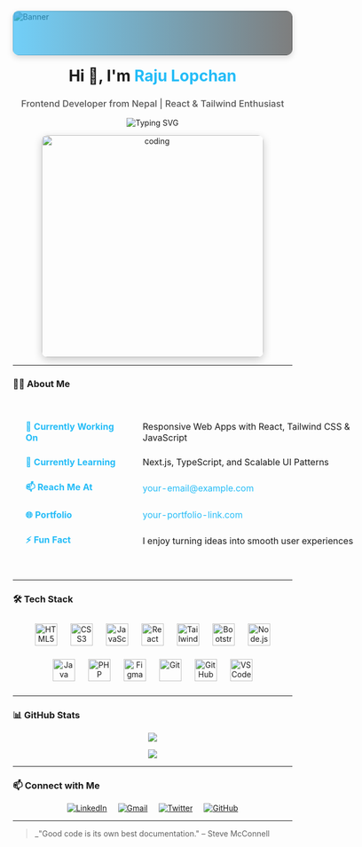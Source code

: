 <!-- Custom Banner with Gradient Overlay -->
<div style="position: relative; width: 100%; height: 80px; overflow: hidden; border-radius: 10px; box-shadow: 0 4px 12px rgba(0,0,0,0.15);">
  <img 
    src="https://user-images.githubusercontent.com/65373279/148280039-301b677b-74e7-49f8-af75-15e7c9253d74.png" 
    alt="Banner" 
    style="width: 100%; height: 100%; object-fit: cover; filter: brightness(0.8);" 
  />
  <div style="position: absolute; inset: 0; background: linear-gradient(90deg, rgba(54,188,247,0.7) 0%, rgba(0,0,0,0.5) 100%); border-radius: 10px;"></div>
</div>

<h1 align="center" style="margin-top: 20px;">Hi 👋, I'm <span style="color:#24bcf7;">Raju Lopchan</span></h1>
<h3 align="center" style="font-weight: 500; color: #555;">Frontend Developer from Nepal | React & Tailwind Enthusiast</h3>

<!-- Typing SVG -->
<p align="center">
  <img src="https://readme-typing-svg.herokuapp.com?font=Fira+Code&size=22&pause=1000&color=36BCF7&center=true&vCenter=true&width=435&lines=Passionate+Frontend+Developer;React+%7C+Tailwind+%7C+Modern+UI%2FUX;Clean+Code+%2B+Responsive+Design" alt="Typing SVG" />
</p>

<!-- Coding GIF -->
<p align="center" style="margin-top: 0;">
  <img src="https://raw.githubusercontent.com/abhisheknaiidu/abhisheknaiidu/master/code.gif" alt="coding" width="400" style="border-radius: 10px; box-shadow: 0 5px 15px rgba(0,0,0,0.2);" />
</p>

---

### 👨‍💻 About Me

<div style="text-align: center;">
  <table style="margin: 20px auto; border-collapse: separate; border-spacing: 15px 18px; width: 700px; font-size: 16px; text-align: left; display: inline-table;">
    <tbody>
      <tr>
        <td style="font-weight: bold; color: #24bcf7; width: 180px;">🔭 Currently Working On</td>
        <td>Responsive Web Apps with React, Tailwind CSS & JavaScript</td>
      </tr>
      <tr>
        <td style="font-weight: bold; color: #24bcf7;">🌱 Currently Learning</td>
        <td>Next.js, TypeScript, and Scalable UI Patterns</td>
      </tr>
      <tr>
        <td style="font-weight: bold; color: #24bcf7;">📫 Reach Me At</td>
        <td><a href="mailto:your-email@example.com" style="color: #24bcf7; text-decoration: none;">your-email@example.com</a></td>
      </tr>
      <tr>
        <td style="font-weight: bold; color: #24bcf7;">🌐 Portfolio</td>
        <td><a href="http://your-portfolio-link.com" target="_blank" style="color: #24bcf7; text-decoration: none;">your-portfolio-link.com</a></td>
      </tr>
      <tr>
        <td style="font-weight: bold; color: #24bcf7;">⚡ Fun Fact</td>
        <td>I enjoy turning ideas into smooth user experiences</td>
      </tr>
    </tbody>
  </table>
</div>


---

### 🛠️ Tech Stack


<p align="center" style="display: flex; justify-content: center; flex-wrap: wrap; max-width: 600px; margin: auto;">
  <img title="HTML5" src="https://skillicons.dev/icons?i=html" width="40" height="40" style="margin: 12px;" />
  <img title="CSS3" src="https://skillicons.dev/icons?i=css" width="40" height="40" style="margin: 12px;" />
  <img title="JavaScript" src="https://skillicons.dev/icons?i=js" width="40" height="40" style="margin: 12px;" />
  <img title="React" src="https://skillicons.dev/icons?i=react" width="40" height="40" style="margin: 12px;" />
  <img title="Tailwind CSS" src="https://skillicons.dev/icons?i=tailwind" width="40" height="40" style="margin: 12px;" />
  <img title="Bootstrap" src="https://skillicons.dev/icons?i=bootstrap" width="40" height="40" style="margin: 12px;" />
  <img title="Node.js" src="https://skillicons.dev/icons?i=nodejs" width="40" height="40" style="margin: 12px;" />
  <img title="Java" src="https://skillicons.dev/icons?i=java" width="40" height="40" style="margin: 12px;" />
  <img title="PHP" src="https://skillicons.dev/icons?i=php" width="40" height="40" style="margin: 12px;" />
  <img title="Figma" src="https://skillicons.dev/icons?i=figma" width="40" height="40" style="margin: 12px;" />
  <img title="Git" src="https://skillicons.dev/icons?i=git" width="40" height="40" style="margin: 12px;" />
  <img title="GitHub" src="https://skillicons.dev/icons?i=github" width="40" height="40" style="margin: 12px;" />
  <img title="VS Code" src="https://skillicons.dev/icons?i=vscode" width="40" height="40" style="margin: 12px;" />
</p>



---


### 📊 GitHub Stats

<p align="center">
  <img src="https://github-readme-stats.vercel.app/api?username=your-github-username&show_icons=true&theme=radical" />
</p>

<p align="center">
  <img src="https://github-readme-streak-stats.herokuapp.com?user=your-github-username&theme=radical" />
</p>

---

### 📫 Connect with Me

<p align="center" style="display: flex; justify-content: center; gap: 20px;">
  <a href="https://linkedin.com/in/your-linkedin" target="_blank" style="transition: transform 0.2s ease-in-out;">
    <img src="https://img.shields.io/badge/LinkedIn-0A66C2?style=for-the-badge&logo=linkedin&logoColor=white" 
         alt="LinkedIn" 
         onmouseover="this.style.transform='scale(1.1)'" 
         onmouseout="this.style.transform='scale(1)'"/>
  </a>
  <a href="mailto:your-email@example.com" style="transition: transform 0.2s ease-in-out;">
    <img src="https://img.shields.io/badge/Gmail-D14836?style=for-the-badge&logo=gmail&logoColor=white" 
         alt="Gmail"
         onmouseover="this.style.transform='scale(1.1)'" 
         onmouseout="this.style.transform='scale(1)'"/>
  </a>
  <a href="https://twitter.com/your-twitter" target="_blank" style="transition: transform 0.2s ease-in-out;">
    <img src="https://img.shields.io/badge/Twitter-1DA1F2?style=for-the-badge&logo=twitter&logoColor=white" 
         alt="Twitter"
         onmouseover="this.style.transform='scale(1.1)'" 
         onmouseout="this.style.transform='scale(1)'"/>
  </a>
  <a href="https://github.com/your-github-username" target="_blank" style="transition: transform 0.2s ease-in-out;">
    <img src="https://img.shields.io/badge/GitHub-181717?style=for-the-badge&logo=github&logoColor=white" 
         alt="GitHub"
         onmouseover="this.style.transform='scale(1.1)'" 
         onmouseout="this.style.transform='scale(1)'"/>
  </a>
</p>

---

> _"Good code is its own best documentation." – Steve McConnell
